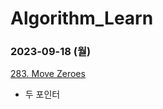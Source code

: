 # Algorithm_Learn
### 2023-09-18 (월)
[283. Move Zeroes](https://leetcode.com/problems/move-zeroes/)
- 두 포인터

